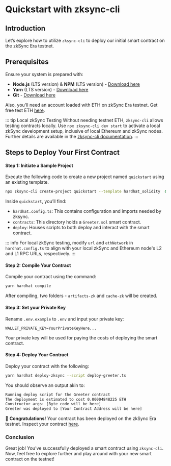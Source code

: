 # Quickstart with zksync-cli

## Introduction

Let’s explore how to utilize `zksync-cli` to deploy our initial smart contract on the zkSync Era testnet.

## Prerequisites

Ensure your system is prepared with:

- **Node.js** (LTS version) & **NPM** (LTS version) - [Download here](https://nodejs.org/en)
- **Yarn** (LTS version) - [Download here](https://v3.yarnpkg.com/getting-started/install)
- **Git** - [Download here](https://git-scm.com/downloads)

Also, you'll need an account loaded with ETH on zkSync Era testnet. Get free test ETH [here](https://goerli.portal.zksync.io/faucet).

::: tip Local zkSync Testing
Without needing testnet ETH, `zksync-cli` allows testing contracts locally. Use `npx zksync-cli dev start` to activate a local zkSync development setup, inclusive of local Ethereum and zkSync nodes. Further details are available in the [zksync-cli documentation](../../tools/zksync-cli/README.md).
:::

## Steps to Deploy Your First Contract

#### Step 1: Initiate a Sample Project

Execute the following code to create a new project named `quickstart` using an existing template.

```sh
npx zksync-cli create-project quickstart --template hardhat_solidity  && cd quickstart
```

Inside `quickstart`, you’ll find:

- `hardhat.config.ts`: This contains configuration and imports needed by zksync.
- `contracts`: This directory holds a `Greeter.sol` smart contract.
- `deploy`: Houses scripts to both deploy and interact with the smart contract.

::: info
For local zkSync testing, modify `url` and `ethNetwork` in `hardhat.config.ts` to align with your local zkSync and Ethereum node's L2 and L1 RPC URLs, respectively.
:::

#### Step 2: Compile Your Contract

Compile your contract using the command:

```sh
yarn hardhat compile
```

After compiling, two folders - `artifacts-zk` and `cache-zk` will be created.

#### Step 3: Set your Private Key

Rename `.env.example` to `.env` and input your private key:

```text
WALLET_PRIVATE_KEY=YourPrivateKeyHere...
```

Your private key will be used for paying the costs of deploying the smart contract.

#### Step 4: Deploy Your Contract

Deploy your contract with the following:

```sh
yarn hardhat deploy-zksync --script deploy-greeter.ts
```

You should observe an output akin to:

```sh
Running deploy script for the Greeter contract
The deployment is estimated to cost 0.00004848225 ETH
Constructor args: [Byte code will be here]
Greeter was deployed to [Your Contract Address will be here]
```

🎉 **Congratulations!** Your contract has been deployed on the zkSync Era testnet. Inspect your contract [here](https://goerli.explorer.zksync.io/).

### Conclusion

Great job! You’ve successfully deployed a smart contract using `zksync-cli`. Now, feel free to explore further and play around with your new smart contract on the testnet!

